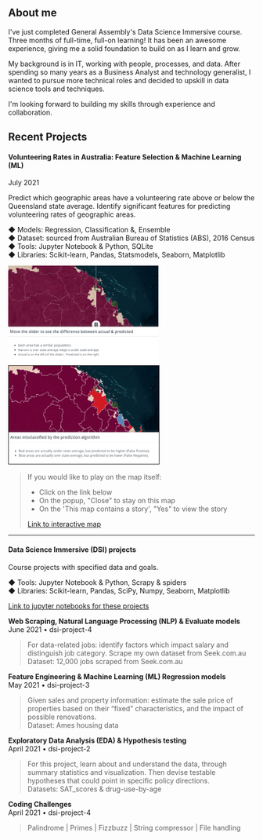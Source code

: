 ## About me

I've just completed General Assembly's Data Science Immersive course. Three months of full-time, full-on learning! It has been an awesome experience, giving me a solid foundation to build on as I learn and grow.  

My background is in IT, working with people, processes, and data. After spending so many years as a Business Analyst and technology generalist, I wanted to pursue more technical roles and decided to upskill in data science tools and techniques.

I'm looking forward to building my skills through experience and collaboration.


## Recent Projects

#### Volunteering Rates in Australia: Feature Selection & Machine Learning (ML)
July 2021

Predict which geographic areas have a volunteering rate above or below the Queensland state average.  Identify significant features for predicting volunteering rates of geographic areas.  

◆ Models: Regression, Classification &, Ensemble  
◆ Dataset: sourced from Australian Bureau of Statistics (ABS), 2016 Census  
◆ Tools: Jupyter Notebook & Python, SQLite  
◆ Libraries: Scikit-learn, Pandas, Statsmodels, Seaborn, Matplotlib  

<img src="./assets/images/national-map_story-p1.png?raw=true" alt="Actual and predicted on map" height="200" class="img" />
<img src="./assets/images/national-map_story-p2.png?raw=true" alt="Misclassified areas shown on map" height="200" border="1px solid #062F4F" /> 

> If you would like to play on the map itself:  
> * Click on the link below  
> * On the popup, "Close" to stay on this map   
> * On the 'This map contains a story', "Yes" to view the story   
> 
> <a target="_blank" rel="noopener noreferrer" href="https://nationalmap.gov.au/#share=s-zwNgwoFYivvblCizv3EVpHTtJUy">Link to interactive map</a>  

---

#### Data Science Immersive (DSI) projects
Course projects with specified data and goals.

◆ Tools: Jupyter Notebook & Python, Scrapy & spiders  
◆ Libraries: Scikit-learn, Pandas, SciPy, Numpy, Seaborn, Matplotlib  

[Link to jupyter notebooks for these projects](https://github.com/fiona-dee/DSI-projects)

**Web Scraping, Natural Language Processing (NLP) & Evaluate models**  
June 2021 • dsi-project-4  
> For data-related jobs: identify factors which impact salary and distinguish job category. Scrape my own dataset from Seek.com.au  
Dataset: 12,000 jobs scraped from Seek.com.au  

**Feature Engineering & Machine Learning (ML) Regression models**  
May 2021 • dsi-project-3  
> Given sales and property information: estimate the sale price of properties based on their “fixed” characteristics, and the impact of possible renovations.  
Dataset: Ames housing data  

**Exploratory Data Analysis (EDA) & Hypothesis testing**  
April 2021 • dsi-project-2  
> For this project, learn about and understand the data, through summary statistics and visualization. Then devise testable hypotheses that could point in specific policy directions.  
Datasets: SAT_scores & drug-use-by-age  

**Coding Challenges**  
April 2021 • dsi-project-4  
> Palindrome | Primes | Fizzbuzz | String compressor | File handling  
